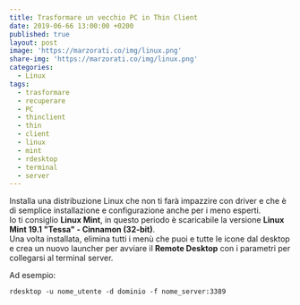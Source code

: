 ```yaml
---
title: Trasformare un vecchio PC in Thin Client
date: 2019-06-66 13:00:00 +0200
published: true
layout: post
image: 'https://marzorati.co/img/linux.png'
share-img: 'https://marzorati.co/img/linux.png'
categories:
  - Linux
tags:
  - trasformare
  - recuperare
  - PC
  - thinclient
  - thin
  - client
  - linux
  - mint
  - rdesktop
  - terminal
  - server
---
```

Installa una distribuzione Linux che non ti farà impazzire con driver e che è di semplice installazione e configurazione anche per i meno esperti.   
Io ti consiglio **Linux Mint**, in questo periodo è scaricabile la versione **Linux Mint 19.1 "Tessa" - Cinnamon (32-bit)**.   
Una volta installata, elimina tutti i menù che puoi e tutte le icone dal desktop e crea un nuovo launcher per avviare il **Remote Desktop** con i parametri per collegarsi al terminal server.   

Ad esempio:   

	rdesktop -u nome_utente -d dominio -f nome_server:3389
